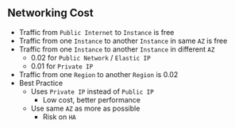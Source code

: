## Networking Cost

- Traffic from `Public Internet` to `Instance` is free
- Traffic from one `Instance` to another `Instance` in same `AZ` is free
- Traffic from one `Instance` to another `Instance` in different `AZ`
  - 0.02 for `Public Network` / `Elastic IP`
  - 0.01 for `Private IP`
- Traffic from one `Region` to another `Region` is 0.02
- Best Practice
  - Uses `Private IP` instead of `Public IP`
    - Low cost, better performance
  - Use same `AZ` as more as possible
    - Risk on `HA`
